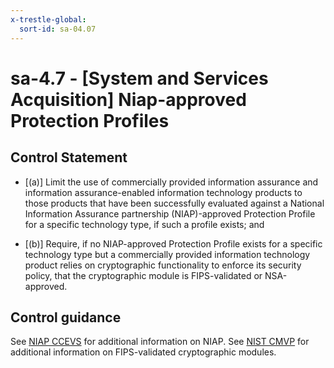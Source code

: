 ```yaml
---
x-trestle-global:
  sort-id: sa-04.07
---
```


# sa-4.7 - \[System and Services Acquisition\] Niap-approved Protection Profiles

## Control Statement

- \[(a)\] Limit the use of commercially provided information assurance and information assurance-enabled information technology products to those products that have been successfully evaluated against a National Information Assurance partnership (NIAP)-approved Protection Profile for a specific technology type, if such a profile exists; and

- \[(b)\] Require, if no NIAP-approved Protection Profile exists for a specific technology type but a commercially provided information technology product relies on cryptographic functionality to enforce its security policy, that the cryptographic module is FIPS-validated or NSA-approved.

## Control guidance

See [NIAP CCEVS](#795aff72-3e6c-4b6b-a80a-b14d84b7f544) for additional information on NIAP. See [NIST CMVP](#1acdc775-aafb-4d11-9341-dc6a822e9d38) for additional information on FIPS-validated cryptographic modules.
